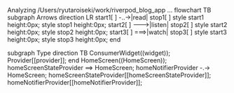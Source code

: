 Analyzing /Users/ryutaroiseki/work/riverpod_blog_app ...
flowchart TB
  subgraph Arrows
    direction LR
    start1[ ] -..->|read| stop1[ ]
    style start1 height:0px;
    style stop1 height:0px;
    start2[ ] --->|listen| stop2[ ]
    style start2 height:0px;
    style stop2 height:0px; 
    start3[ ] ===>|watch| stop3[ ]
    style start3 height:0px;
    style stop3 height:0px; 
  end

  subgraph Type
    direction TB
    ConsumerWidget((widget));
    Provider[[provider]];
  end
  HomeScreen((HomeScreen));
  homeScreenStateProvider ==> HomeScreen;
  homeNotifierProvider -.-> HomeScreen;
  homeScreenStateProvider[[homeScreenStateProvider]];
  homeNotifierProvider[[homeNotifierProvider]];
